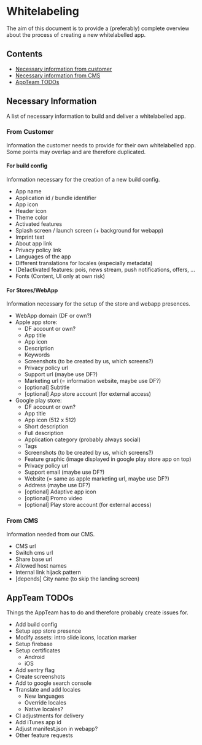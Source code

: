 # Whitelabeling

The aim of this document is to provide a (preferably) complete overview about the process of creating a new whitelabelled app.

## Contents
* [Necessary information from customer](#from-customer)
* [Necessary information from CMS](#from-cms)
* [AppTeam TODOs](#appteam-todos)

## Necessary Information

A list of necessary information to build and deliver a whitelabelled app.

### From Customer

Information the customer needs to provide for their own whitelabelled app.
Some points may overlap and are therefore duplicated.

#### For build config

Information necessary for the creation of a new build config.

* App name
* Application id / bundle identifier
* App icon
* Header icon
* Theme color
* Activated features
* Splash screen / launch screen (+ background for webapp)
* Imprint text
* About app link
* Privacy policy link
* Languages of the app
* Different translations for locales (especially metadata)
* (De)activated features: pois, news stream, push notifications, offers, ...
* Fonts (Content, UI only at own risk)

#### For Stores/WebApp

Information necessary for the setup of the store and webapp presences.

* WebApp domain (DF or own?)
* Apple app store:
    * DF account or own?
    * App title
    * App icon
    * Description
    * Keywords
    * Screenshots (to be created by us, which screens?)
    * Privacy policy url
    * Support url (maybe use DF?)
    * Marketing url (= information website, maybe use DF?)
    * [optional] Subtitle
    * [optional] App store account (for external access)
* Google play store: 
    * DF account or own?
    * App title
    * App icon (512 x 512)
    * Short description
    * Full description
    * Application category (probably always social)
    * Tags
    * Screenshots (to be created by us, which screens?)
    * Feature graphic (image displayed in google play store app on top)
    * Privacy policy url
    * Support email (maybe use DF?)
    * Website (= same as apple marketing url, maybe use DF?)
    * Address (maybe use DF?)
    * [optional] Adaptive app icon
    * [optional] Promo video
    * [optional] Play store account (for external access)

### From CMS

Information needed from our CMS.

* CMS url
* Switch cms url
* Share base url
* Allowed host names
* Internal link hijack pattern
* [depends] City name (to skip the landing screen)

## AppTeam TODOs

Things the AppTeam has to do and therefore probably create issues for.

* Add build config
* Setup app store presence
* Modify assets: intro slide icons, location marker
* Setup firebase
* Setup certificates
    * Android
    * iOS
* Add sentry flag
* Create screenshots
* Add to google search console
* Translate and add locales
    * New languages
    * Override locales
    * Native locales?
* CI adjustments for delivery
* Add iTunes app id
* Adjust manifest.json in webapp?
* Other feature requests
